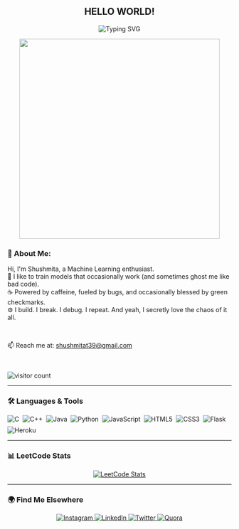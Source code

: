 <h2 align="center">HELLO WORLD!</h2>

<p align="center">
  <img src="https://readme-typing-svg.demolab.com?font=Fira+Code&weight=500&size=25&pause=1000&center=true&width=500&lines=Welcome+to+Shushmita's+GitHub!+🚀" alt="Typing SVG" />
</p>

<p align="center">
  <img src="https://media.giphy.com/media/RbDKaczqWovIugyJmW/giphy.gif" width="450" />
</p>




### 🧠 About Me:
Hi, I'm Shushmita, a Machine Learning enthusiast.  
🤖 I like to train models that occasionally work (and sometimes ghost me like bad code).  
☕ Powered by caffeine, fueled by bugs, and occasionally blessed by green checkmarks.  
⚙️ I build. I break. I debug. I repeat. And yeah, I secretly love the chaos of it all.

<br>

📫 Reach me at: [shushmitat39@gmail.com](mailto:shushmitat39@gmail.com)

<br>
<p align="left">
  <img src="https://komarev.com/ghpvc/?username=Shushmitaaaa&style=flat-square&color=blue" alt="visitor count"/>
</p>

---


### 🛠️ Languages & Tools

<p align="center" style="display:flex; flex-wrap: wrap; gap: 8px;">
  <img src="https://img.shields.io/badge/C-00599C?style=for-the-badge&logo=c&logoColor=white" alt="C" />
  <img src="https://img.shields.io/badge/C++-00599C?style=for-the-badge&logo=c%2b%2b&logoColor=white" alt="C++" />
  <img src="https://img.shields.io/badge/Java-ED8B00?style=for-the-badge&logo=java&logoColor=white" alt="Java" />
  <img src="https://img.shields.io/badge/Python-3776AB?style=for-the-badge&logo=python&logoColor=white" alt="Python" />
  <img src="https://img.shields.io/badge/JavaScript-F7DF1E?style=for-the-badge&logo=javascript&logoColor=black" alt="JavaScript" />
  <img src="https://img.shields.io/badge/HTML5-E34F26?style=for-the-badge&logo=html5&logoColor=white" alt="HTML5" />
  <img src="https://img.shields.io/badge/CSS3-1572B6?style=for-the-badge&logo=css3&logoColor=white" alt="CSS3" />
  <img src="https://img.shields.io/badge/Flask-000000?style=for-the-badge&logo=flask&logoColor=white" alt="Flask" />
  <img src="https://img.shields.io/badge/Heroku-430098?style=for-the-badge&logo=heroku&logoColor=white" alt="Heroku" />
</p>

---

### 📊 LeetCode Stats

<div align="center">
  <a href="https://leetcode.com/Shushmita_tiwari">
    <img src="https://leetcard.jacoblin.cool/Shushmita_tiwari?theme=dark&font=baloo&ext=contest" alt="LeetCode Stats" />
  </a>
</div>

---

### 🌍 Find Me Elsewhere


<p align="center">
  <a href="https://www.instagram.com/your_instagram_handle/" target="_blank">
    <img src="https://img.shields.io/badge/Instagram-E4405F?style=for-the-badge&logo=instagram&logoColor=white" alt="Instagram" />
  </a>

  <a href="https://www.linkedin.com/in/shushmita-tiwari-811906273?utm_source=share&utm_campaign=share_via&utm_content=profile&utm_medium=android_app" target="_blank">
    <img src="https://img.shields.io/badge/LinkedIn-0077B5?style=for-the-badge&logo=linkedin&logoColor=white" alt="LinkedIn" />
  </a>

  <a href="https://x.com/Shushmitaaa?t=goO9DOBtYhn8kS4dOUha2g&s=09" target="_blank">
    <img src="https://img.shields.io/badge/Twitter-1DA1F2?style=for-the-badge&logo=twitter&logoColor=white" alt="Twitter" />
  </a>

  <a href="https://www.quora.com/profile/Shushmita-3?ch=10&oid=1630305287&share=eadaab9b&srid=huccXg&target_type=user" target="_blank">
    <img src="https://img.shields.io/badge/Quora-B92B27?style=for-the-badge&logo=quora&logoColor=white" alt="Quora" />
  </a>
</p>

